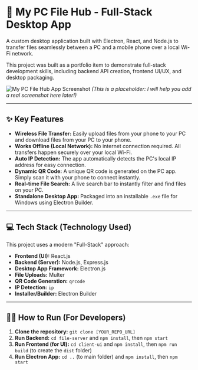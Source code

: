 # 🚀 My PC File Hub - Full-Stack Desktop App

A custom desktop application built with Electron, React, and Node.js to transfer files seamlessly between a PC and a mobile phone over a local Wi-Fi network.

This project was built as a portfolio item to demonstrate full-stack development skills, including backend API creation, frontend UI/UX, and desktop packaging.

![My PC File Hub App Screenshot](httpsServices)
*(This is a placeholder: I will help you add a real screenshot here later!)*

---

## ✨ Key Features

* **Wireless File Transfer:** Easily upload files from your phone to your PC and download files from your PC to your phone.
* **Works Offline (Local Network):** No internet connection required. All transfers happen securely over your local Wi-Fi.
* **Auto IP Detection:** The app automatically detects the PC's local IP address for easy connection.
* **Dynamic QR Code:** A unique QR code is generated on the PC app. Simply scan it with your phone to connect instantly.
* **Real-time File Search:** A live search bar to instantly filter and find files on your PC.
* **Standalone Desktop App:** Packaged into an installable `.exe` file for Windows using Electron Builder.

---

## 💻 Tech Stack (Technology Used)

This project uses a modern "Full-Stack" approach:

* **Frontend (UI):** React.js
* **Backend (Server):** Node.js, Express.js
* **Desktop App Framework:** Electron.js
* **File Uploads:** Multer
* **QR Code Generation:** `qrcode`
* **IP Detection:** `ip`
* **Installer/Builder:** Electron Builder

---

## 🧑‍💻 How to Run (For Developers)

1.  **Clone the repository:** `git clone [YOUR_REPO_URL]`
2.  **Run Backend:** `cd file-server` and `npm install`, then `npm start`
3.  **Run Frontend (for UI):** `cd client-ui` and `npm install`, then `npm run build` (to create the `dist` folder)
4.  **Run Electron App:** `cd ..` (to main folder) and `npm install`, then `npm start`
